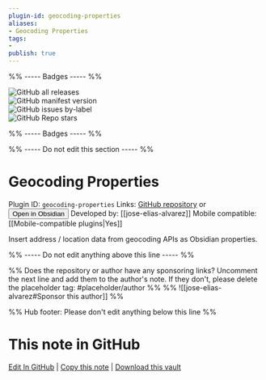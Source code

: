 ```yaml
---
plugin-id: geocoding-properties
aliases:
- Geocoding Properties
tags: 
- 
publish: true
---
```


%% ----- Badges ----- %%

![GitHub all releases](https://img.shields.io/github/downloads/jose-elias-alvarez/obsidian-geocoding-properties/total?color=573E7A&logo=github&style=for-the-badge)   
![GitHub manifest version](https://img.shields.io/github/manifest-json/v/jose-elias-alvarez/obsidian-geocoding-properties?color=573E7A&logo=github&style=for-the-badge)   
![GitHub issues by-label](https://img.shields.io/github/issues/jose-elias-alvarez/obsidian-geocoding-properties/help%20wanted?color=573E7A&logo=github&style=for-the-badge)   
![GitHub Repo stars](https://img.shields.io/github/stars/jose-elias-alvarez/obsidian-geocoding-properties?color=573E7A&logo=github&style=for-the-badge)

%% ----- Badges ----- %%

%% ----- Do not edit this section ----- %%

# Geocoding Properties

Plugin ID: `geocoding-properties`
Links: [GitHub repository](https://github.com/jose-elias-alvarez/obsidian-geocoding-properties) or [<button id=HH>Open in Obsidian</button>](obsidian://show-plugin?id=geocoding-properties)
Developed by: [[jose-elias-alvarez]]
Mobile compatible: [[Mobile-compatible plugins|Yes]]

Insert address / location data from geocoding APIs as Obsidian properties.

%% ----- Do not edit anything above this line ----- %% 

%% Does the repository or author have any sponsoring links? Uncomment the next line and add them to the author's note. If they don't, please delete the placeholder tag: #placeholder/author %%
%% ![[jose-elias-alvarez#Sponsor this author]] %%

%% Hub footer: Please don't edit anything below this line %%

# This note in GitHub

<span class="git-footer">[Edit In GitHub](https://github.dev/obsidian-community/obsidian-hub/blob/main/02%20-%20Community%20Expansions/02.05%20All%20Community%20Expansions/Plugins/geocoding-properties.md "git-hub-edit-note") | [Copy this note](https://raw.githubusercontent.com/obsidian-community/obsidian-hub/main/02%20-%20Community%20Expansions/02.05%20All%20Community%20Expansions/Plugins/geocoding-properties.md "git-hub-copy-note") | [Download this vault](https://github.com/obsidian-community/obsidian-hub/archive/refs/heads/main.zip "git-hub-download-vault") </span>
